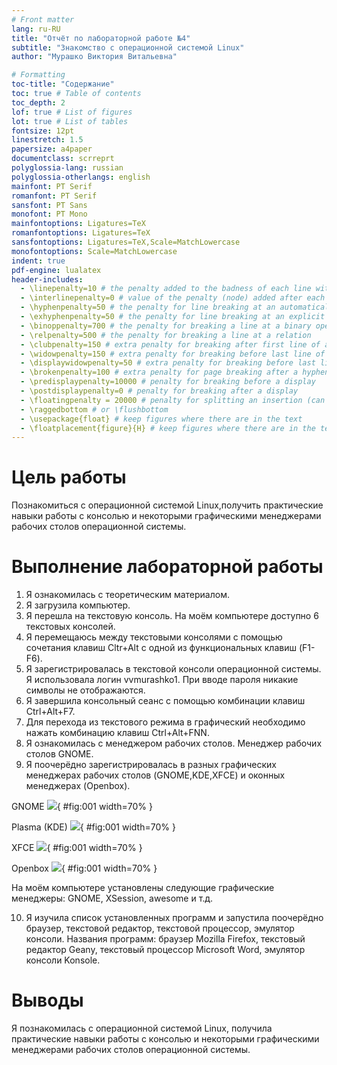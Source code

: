 ```yaml
---
# Front matter
lang: ru-RU
title: "Отчёт по лабораторной работе №4"
subtitle: "Знакомство с операционной системой Linux"
author: "Мурашко Виктория Витальевна"

# Formatting
toc-title: "Содержание"
toc: true # Table of contents
toc_depth: 2
lof: true # List of figures
lot: true # List of tables
fontsize: 12pt
linestretch: 1.5
papersize: a4paper
documentclass: scrreprt
polyglossia-lang: russian
polyglossia-otherlangs: english
mainfont: PT Serif
romanfont: PT Serif
sansfont: PT Sans
monofont: PT Mono
mainfontoptions: Ligatures=TeX
romanfontoptions: Ligatures=TeX
sansfontoptions: Ligatures=TeX,Scale=MatchLowercase
monofontoptions: Scale=MatchLowercase
indent: true
pdf-engine: lualatex
header-includes:
  - \linepenalty=10 # the penalty added to the badness of each line within a paragraph (no associated penalty node) Increasing the value makes tex try to have fewer lines in the paragraph.
  - \interlinepenalty=0 # value of the penalty (node) added after each line of a paragraph.
  - \hyphenpenalty=50 # the penalty for line breaking at an automatically inserted hyphen
  - \exhyphenpenalty=50 # the penalty for line breaking at an explicit hyphen
  - \binoppenalty=700 # the penalty for breaking a line at a binary operator
  - \relpenalty=500 # the penalty for breaking a line at a relation
  - \clubpenalty=150 # extra penalty for breaking after first line of a paragraph
  - \widowpenalty=150 # extra penalty for breaking before last line of a paragraph
  - \displaywidowpenalty=50 # extra penalty for breaking before last line before a display math
  - \brokenpenalty=100 # extra penalty for page breaking after a hyphenated line
  - \predisplaypenalty=10000 # penalty for breaking before a display
  - \postdisplaypenalty=0 # penalty for breaking after a display
  - \floatingpenalty = 20000 # penalty for splitting an insertion (can only be split footnote in standard LaTeX)
  - \raggedbottom # or \flushbottom
  - \usepackage{float} # keep figures where there are in the text
  - \floatplacement{figure}{H} # keep figures where there are in the text
---
```


# Цель работы

Познакомиться с операционной системой Linux,получить практические навыки работы с консолью и некоторыми графическими менеджерами рабочих столов операционной системы.

# Выполнение лабораторной работы

1. Я ознакомилась с теоретическим материалом.
2. Я загрузила компьютер.
3. Я перешла на текстовую консоль. На моём компьютере доступно 6 текстовых консолей.
4. Я перемещаюсь между текстовыми консолями с помощью сочетания клавиш Cltr+Alt с одной из функциональных клавиш (F1-F6).
5. Я зарегистрировалась в текстовой консоли операционной системы. Я использовала логин vvmurashko1. При вводе пароля никакие символы не отображаются.
6. Я завершила консольный сеанс с помощью комбинации клавиш Ctrl+Alt+F7.
7. Для перехода из текстового режима в графический необходимо нажать комбинацию клавиш Ctrl+Alt+FNN.
8. Я ознакомилась с менеджером рабочих столов. Менеджер рабочих столов GNOME.
9. Я поочерёдно зарегистрировалась в разных графических менеджерах рабочих столов (GNOME,KDE,XFCE) и оконных менеджерах (Openbox).

GNOME
![](image/04.png){ #fig:001 width=70% }

Plasma (KDE)
![](image/01.png){ #fig:001 width=70% }

XFCE
![](image/03.png){ #fig:001 width=70% }

Openbox
![](image/02.png){ #fig:001 width=70% }

На моём компьютере установлены следующие графические менеджеры: GNOME, XSession, awesome и т.д.

10. Я изучила список установленных программ и запустила поочерёдно браузер, текстовой редактор, текстовой процессор, эмулятор консоли. Названия программ: браузер Mozilla Firefox, текстовый редактор Geany, текстовый процессор Microsoft Word, эмулятор консоли Konsole.

# Выводы

Я познакомилась с операционной системой Linux, получила практические навыки работы с консолью и некоторыми графическими менеджерами рабочих столов операционной системы.
